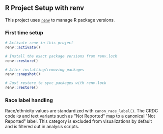 ## R Project Setup with renv

This project uses [`renv`](https://rstudio.github.io/renv/) to manage R package versions.

### First time setup
```r
# Activate renv in this project
renv::activate()

# Install the exact package versions from renv.lock
renv::restore()

# After installing/removing packages
renv::snapshot()

# Just restore to sync packages with renv.lock
renv::restore()
```

### Race label handling

Race/ethnicity values are standardized with `canon_race_label()`. The CRDC code `RD` and text variants such as "Not Reported" map to a canonical "Not Reported" label. This category is excluded from visualizations by default and is filtered out in analysis scripts.

